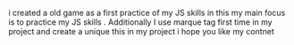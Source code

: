 i created a old game as a first practice of my JS skills in this my main focus is to practice my JS skills . Additionally I use marque tag first time in my project and create a unique this in my project i hope you like my contnet
